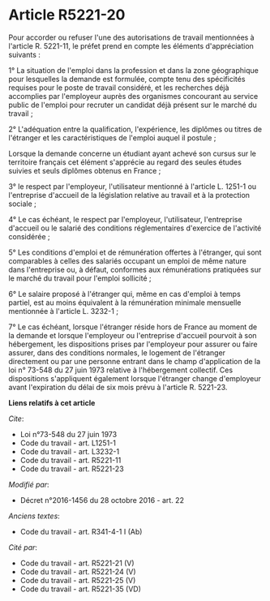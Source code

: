 # Article R5221-20

Pour accorder ou refuser l'une des autorisations de travail mentionnées à l'article R. 5221-11, le préfet prend en compte les
éléments d'appréciation suivants : 

1° La situation de l'emploi dans la profession et dans la zone géographique pour lesquelles la demande est formulée, compte
tenu des spécificités requises pour le poste de travail considéré, et les recherches déjà accomplies par l'employeur auprès
des organismes concourant au service public de l'emploi pour recruter un candidat déjà présent sur le marché du travail ; 

2° L'adéquation entre la qualification, l'expérience, les diplômes ou titres de l'étranger et les caractéristiques de
l'emploi auquel il postule ; 

Lorsque la demande concerne un étudiant ayant achevé son cursus sur le territoire français cet élément s'apprécie au regard
des seules études suivies et seuls diplômes obtenus en France ;

3° le respect par l'employeur, l'utilisateur mentionné à l'article L. 1251-1 ou l'entreprise d'accueil de la législation
relative au travail et à la protection sociale ; 

4° Le cas échéant, le respect par l'employeur, l'utilisateur, l'entreprise d'accueil ou le salarié des conditions
réglementaires d'exercice de l'activité considérée ; 

5° Les conditions d'emploi et de rémunération offertes à l'étranger, qui sont comparables à celles des salariés occupant un
emploi de même nature dans l'entreprise ou, à défaut, conformes aux rémunérations pratiquées sur le marché du travail pour
l'emploi sollicité ; 

6° Le salaire proposé à l'étranger qui, même en cas d'emploi à temps partiel, est au moins équivalent à la rémunération
minimale mensuelle mentionnée à l'article L. 3232-1 ; 

7° Le cas échéant, lorsque l'étranger réside hors de France au moment de la demande et lorsque l'employeur ou l'entreprise
d'accueil pourvoit à son hébergement, les dispositions prises par l'employeur pour assurer ou faire assurer, dans des
conditions normales, le logement de l'étranger directement ou par une personne entrant dans le champ d'application de la loi
n° 73-548 du 27 juin 1973 relative à l'hébergement collectif. Ces dispositions s'appliquent également lorsque l'étranger
change d'employeur avant l'expiration du délai de six mois prévu à l'article R. 5221-23.

**Liens relatifs à cet article**

_Cite_:

  - Loi n°73-548 du 27 juin 1973
  - Code du travail - art. L1251-1
  - Code du travail - art. L3232-1
  - Code du travail - art. R5221-11
  - Code du travail - art. R5221-23

_Modifié par_:

  - Décret n°2016-1456 du 28 octobre 2016 - art. 22

_Anciens textes_:

  - Code du travail - art. R341-4-1 I (Ab)

_Cité par_:

  - Code du travail - art. R5221-21 (V)
  - Code du travail - art. R5221-24 (V)
  - Code du travail - art. R5221-25 (V)
  - Code du travail - art. R5221-35 (VD)
